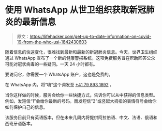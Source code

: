 # 使用 WhatsApp 从世卫组织获取新冠肺炎的最新信息

> 原文：<https://lifehacker.com/get-up-to-date-information-on-covid-19-from-the-who-usi-1842430603>

随着信息的快速变化，很难找到最新和最新的新冠肺炎信息。今天，世界卫生组织通过 WhatsApp 宣布了一个新的健康警报系统。这项免费服务旨在帮助回答公众可能对冠状病毒的一些疑问。一天 24 小时都有。



要访问它，你需要一个 WhatsApp 账户，这也是免费的。

在 WhatsApp 内，将“嗨”这个词发至 [+41 79 893 1892](https://fb.workplace.com/chat/t/2759938770709334) 。

当你这样做的时候，服务会给你一些快捷方式，告诉你可以从中获得的信息类型。例如，发短信“1”会给你最新的号码，而发短信“2”或竖起大拇指的表情符号会给你如何保护自己的信息。

该服务目前只有英语版本，但在未来几周内将提供阿拉伯语、中文、法语、俄语和西班牙语版本。